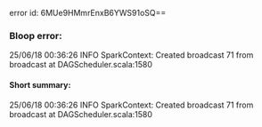 error id: 6MUe9HMmrEnxB6YWS91oSQ==
### Bloop error:

25/06/18 00:36:26 INFO SparkContext: Created broadcast 71 from broadcast at DAGScheduler.scala:1580
#### Short summary: 

25/06/18 00:36:26 INFO SparkContext: Created broadcast 71 from broadcast at DAGScheduler.scala:1580